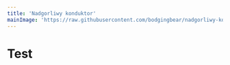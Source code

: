 ```yaml
---
title: 'Nadgorliwy konduktor'
mainImage: 'https://raw.githubusercontent.com/bodgingbear/nadgorliwy-konduktor/master/src/website/screenshot.png'
---
```


# Test
